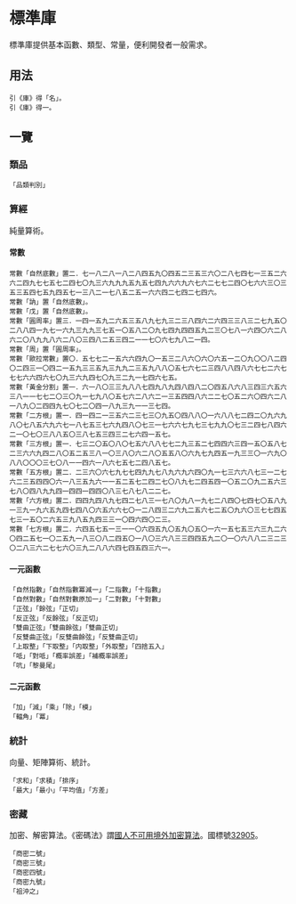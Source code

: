 # 標準庫
標準庫提供基本函數、類型、常量，便利開發者一般需求。
## 用法
```
引《庫》得「名」。
引《庫》得一。
```
## 一覽
### 類品
```
「品類判別」
```
### 算經
純量算術。
#### 常數
```
常數「自然底數」置二．七一八二八一八二八四五九〇四五二三五三六〇二八七四七一三五二六六二四九七七五七二四七〇九三六九九九五九五七四九六六九六七六二七七二四〇七六六三〇三五三五四七五九四五七一三八二一七八五二五一六六四二七四二七四六。
常數「訥」置「自然底數」。
常數「戊」置「自然底數」。
常數「圓周率」置三．一四一五九二六五三五八九七九三二三八四六二六四三三八三二七九五〇二八八四一九七一六九三九九三七五一〇五八二〇九七四九四四五九二三〇七八一六四〇六二八六二〇八九九八六二八〇三四八二五三四二一一七〇六七九八二一四。
常數「周」置「圓周率」。
常數「歐拉常數」置〇．五七七二一五六六四九〇一五三二八六〇六〇六五一二〇九〇〇八二四〇二四三一〇四二一五九三三五九三九九二三五九八八〇五七六七二三四八八四八六七七二六七七七六六四六七〇九三六九四七〇九三二九一七四六七五。
常數「黃金分割」置一．六一八〇三三九八八七四九八九四八四八二〇四五八六八三四三六五六三八一一七七二〇三〇九一七九八〇五七六二八六二一三五四四八六二二七〇五二六〇四六二八一八九〇二四四九七〇七二〇四一八九三九一一三七四。
常數「二方根」置一．四一四二一三五六二三七三〇九五〇四八八〇一六八八七二四二〇九六九八〇七八五六九六七一八七五三七六九四八〇七三一七六六七九七三七九九〇七三二四七八四六二一〇七〇三八八五〇三八七五三四三二七六四一五七。
常數「三方根」置一．七三二〇五〇八〇七五六八八七七二九三五二七四四六三四一五〇五八七二三六六九四二八〇五二五三八一〇三八〇六二八〇五五八〇六九七九四五一九三三〇一六九〇八八〇〇〇三七〇八一一四六一八六七五七二四八五七。
常數「五方根」置二．二三六〇六七九七七四九九七八九六九六四〇九一七三六六八七三一二七六二三五四四〇六一八三五九六一一五二五七二四二七〇八九七二四五四一〇五二〇九二五六三七八〇四八九九四一四四一四四〇八三七八七八二二七。
常數「六方根」置二．四四九四八九七四二七八三一七八〇九八一九七二八四〇七四七〇五八九一三九一九六五九四七四八〇六五六六七〇一二八四三二六九二五六七二五〇九六〇三七七四五七三一五〇二六五三九八五九四三三一〇四六四〇二三。
常數「七方根」置二．六四五七五一三一一〇六四五九〇五九〇五〇一六一五七五三六三九二六〇四二五七一〇二五九一八三〇八二四五〇一八〇三六八三三四四五九二〇一〇六八八二三二三〇二八三六二七七六〇三九二八八六四七四五四三六一。
```
#### 一元函數
```
「自然指數」「自然指數冪減一」「二指數」「十指數」
「自然對數」「自然對數原加一」「二對數」「十對數」
「正弦」「餘弦」「正切」
「反正弦」「反餘弦」「反正切」
「雙曲正弦」「雙曲餘弦」「雙曲正切」
「反雙曲正弦」「反雙曲餘弦」「反雙曲正切」
「上取整」「下取整」「内取整」「外取整」「四捨五入」
「呧」「對呧」「概率誤差」「補概率誤差」
「吭」「黎曼尾」
```
#### 二元函數
```
「加」「減」「乘」「除」「模」
「輻角」「冪」
```
### 統計
向量、矩陣算術、統計。
```
「求和」「求積」「排序」
「最大」「最小」「平均值」「方差」
```
### 密藏
加密、解密算法。《密碼法》謂[國人不可用境外加密算法](https://baike.baidu.com/item/商用密碼)。國標號[32905](https://www.doc88.com/p-9913949102341.html)。
```
「商密二號」
「商密三號」
「商密四號」
「商密九號」
「祖沖之」
```
